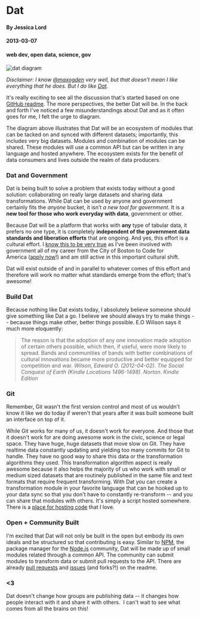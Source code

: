 # Dat
#### By Jessica Lord
#### 2013-03-07
#### web dev, open data, science, gov

![dat diagram](http://jlord.s3.amazonaws.com/dat-diagram.png)

_Disclaimer: I know [@maxogden](http://twitter.com/maxogden) very well, but that doesn&#8217;t mean I like everything that he does. But I do like [Dat](http://www.github.com/maxogden/dat)._

It's really exciting to see all the discussion that's started based on one [GitHub readme](https://github.com/maxogden/dat#dat). The more perspectives, the better Dat will be. In the back and forth I've noticed a few misunderstandings about Dat and as it often goes for me, I felt the urge to diagram.

The diagram above illustrates that Dat will be an ecosystem of modules that can be tacked on and synced with different datasets; importantly, this includes very big datasets. Modules and combination of modules can be shared. These modules will use a common API but can be written in any language and hosted anywhere. The ecosystem exists for the benefit of data consumers and lives outside the realm of data producers.

### Dat and Government

Dat is being built to solve a problem that exists today without a good solution: collaborating on really large datasets and sharing data transformations. While Dat can be used by anyone and government certainly fits the *anyone* bucket, it isn&#8217;t *a new tool for government*. It is a **new tool for those who work everyday with data**, government or other.

Because Dat will be a platform that works with **any** type of tabular data, it prefers no one type, it is completely **independent of the government data standards and liberation efforts** that are ongoing. And yes, this effort is a cultural effort. I [know this to be very true](http://jlord.us/a-government-more-like-the-people/) as I've been involved with government all of my career from the City of Boston to Code for America ([apply now](http://www.codeforamerica.org/apply)!) and am still active in this important cultural shift.

Dat will exist outside of and in parallel to whatever comes of this effort and therefore will work no matter what standards emerge from the effort; that's awesome!

### Build Dat

Because nothing like Dat exists today, I absolutely believe someone should give something like Dat a go. I believe we should always try to make things -- because things make other, better things possible. E.O Wilison says it much more eloquently:

> The reason is that the adoption of any one innovation made adoption of certain others possible, which then, if useful, were more likely to spread. Bands and communities of bands with better combinations of cultural innovations became more productive and better equipped for competition and war. _Wilson, Edward O. (2012-04-02). The Social Conquest of Earth (Kindle Locations 1496-1498). Norton. Kindle Edition_

### Git

Remember, Git wasn't the first version control and most of us wouldn't know it like we do today if weren't that years after it was built someone built an interface on top of it.

While Git works for many of us, it doesn't work for everyone. And those that it doesn't work for are doing awesome work in the civic, science or legal space. They have huge, huge datasets that move slow on Git. They have realtime data constantly updating and yielding too many commits for Git to handle. They have no good way to share this data or the transformation algorithms they used. This transformation algorithm aspect is really awesome because it also helps the majority of us who work with small or medium sized datasets that are routinely published in the same file and text formats that require frequent transforming. With Dat you can create a transformation module in your favorite language that can be hooked up to your data sync so that you don't have to constantly re-transform -- and you can share that modules with others. It's simply a script hosted somewhere. There is a [place for hosting code](https://github.com/blog/1504-jessica-lord-is-a-githubber) that I love.

### Open + Community Built

I'm excited that Dat will not only be built in the open but embody its own ideals and be structured so that contributing is easy. Similar to [NPM](http://www.npmjs.org), the package manager for the [Node.js](http://www.nodejs.org) community, Dat will be made up of small modules related through a common API. The community can submit modules to transform data or submit pull requests to the API. There are already [pull requests](https://github.com/maxogden/dat/pulls?direction=desc&page=1&sort=created&state=closed) and [issues](https://github.com/maxogden/dat/issues) (and forks?!) on the readme.

### <3

Dat doesn't change how groups are publishing data -- it changes how people interact with it and share it with others.  I can't wait to see what comes from all the brains on this!